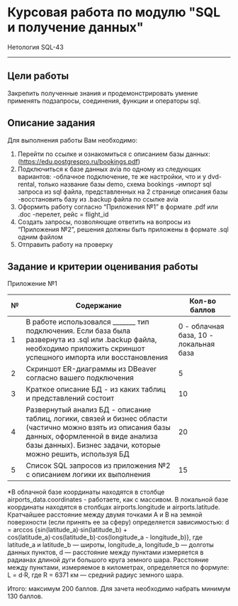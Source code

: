 # Курсовая работа по модулю "SQL и получение данных"
Нетология SQL-43
___

## Цели работы
Закрепить полученные знания и продемонстрировать умение применять подзапросы, соединения, функции и операторы sql.

## Описание задания
Для выполнения работы Вам необходимо:

1. Перейти по ссылке и ознакомиться с описанием базы данных: (https://edu.postgrespro.ru/bookings.pdf)
2. Подключиться к базе данных avia по одному из следующих вариантов:
-облачное подключение, те же настройки, что и у dvd-rental, только название базы demo, схема bookings
-импорт sql запроса из sql файла, представленных на 2 странице описания базы
-восстановить базу из .backup файла по ссылке avia
3. Оформить работу согласно “Приложения №1” в формате .pdf или .doc
-перелет, рейс = flight_id
4. Создать запросы, позволяющие ответить на вопросы из “Приложения №2”, решения должны быть приложены в формате .sql одним файлом
5. Отправить работу на проверку

## Задание и критерии оценивания работы
Приложение №1

| №  | Содержание   | Кол-во баллов |
|----|--------------|---------------|
| 1  | В работе использовался _______ тип подключения. Если база была развернута из .sql или .backup файла, необходимо приложить скриншот успешного импорта или восстановления |0 - облачная база, 10 - локальная база|
| 2  | Скриншот ER-диаграммы из DBeaver согласно вашего подключения|5|
| 3  | Краткое описание БД - из каких таблиц и представлений состоит|10|
| 4  | Развернутый анализ БД - описание таблиц, логики, связей и бизнес области (частично можно взять из описания базы данных, оформленной в виде анализа базы данных). Бизнес задачи, которые можно решить, используя БД|20|
| 5  | Список SQL запросов из приложения №2 с описанием логики их выполнения|15|



*В облачной базе координаты находятся в столбце airports_data.coordinates - работаете, как с массивом. В локальной базе координаты находятся в столбцах airports.longitude и airports.latitude.
Кратчайшее расстояние между двумя точками A и B на земной поверхности (если принять ее за сферу) определяется зависимостью:
d = arccos {sin(latitude_a)·sin(latitude_b) + cos(latitude_a)·cos(latitude_b)·cos(longitude_a - longitude_b)}, где latitude_a и latitude_b — широты, longitude_a, longitude_b — долготы данных пунктов, d — расстояние между пунктами измеряется в радианах длиной дуги большого круга земного шара.
Расстояние между пунктами, измеряемое в километрах, определяется по формуле:
L = d·R, где R = 6371 км — средний радиус земного шара.

Итого: максимум 200 баллов.
Для зачета необходимо набрать минимум 130 баллов.
